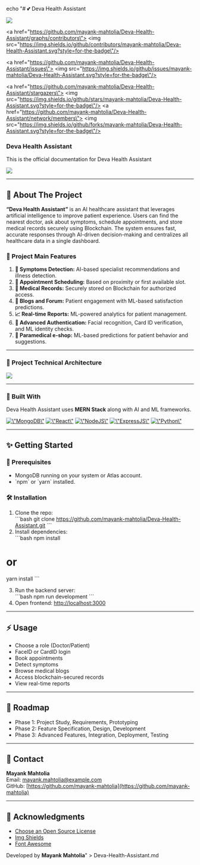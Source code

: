 echo "# 💕 Deva Health Assistant

<div id=\"top\" align=\"center\">
  <img src=\"https://user-images.githubusercontent.com/78981558/155504905-3bd2d8db-64f5-413c-b7d2-d4e7842ddad8.png\" width=\"250\" height=\"250\"/>
  <div id=\"badges\">

<a href=\"https://github.com/mayank-mahtolia/Deva-Health-Assistant/graphs/contributors\">
<img src=\"https://img.shields.io/github/contributors/mayank-mahtolia/Deva-Health-Assistant.svg?style=for-the-badge\"/>
</a>

<a href=\"https://github.com/mayank-mahtolia/Deva-Health-Assistant/issues\">
<img src=\"https://img.shields.io/github/issues/mayank-mahtolia/Deva-Health-Assistant.svg?style=for-the-badge\"/>
</a>

<a href=\"https://github.com/mayank-mahtolia/Deva-Health-Assistant/stargazers\">
<img src=\"https://img.shields.io/github/stars/mayank-mahtolia/Deva-Health-Assistant.svg?style=for-the-badge\"/>
</a>
<a href=\"https://github.com/mayank-mahtolia/Deva-Health-Assistant/network/members\">
<img src=\"https://img.shields.io/github/forks/mayank-mahtolia/Deva-Health-Assistant.svg?style=for-the-badge\"/>
</a>

  </div>
<h3 align=\"center\">Deva Health Assistant</h3>
  
  <p align=\"center\">
This is the official documentation for Deva Health Assistant <br/>
  </p>
 <a href=\"https://github.com/mayank-mahtolia/Deva-Health-Assistant\">
    <img src=\"https://img.youtube.com/vi/Kxqa83Us1m4/0.jpg\"/>
  </a>
 </div>

---

## 📃 About The Project

**“Deva Health Assistant”** is an AI healthcare assistant that leverages artificial intelligence to improve patient experience. Users can find the nearest doctor, ask about symptoms, schedule appointments, and store medical records securely using Blockchain. The system ensures fast, accurate responses through AI-driven decision-making and centralizes all healthcare data in a single dashboard.

### 📜 Project Main Features

1. **🤖 Symptoms Detection:** AI-based specialist recommendations and illness detection.
2. **📅 Appointment Scheduling:** Based on proximity or first available slot.
3. **📘 Medical Records:** Securely stored on Blockchain for authorized access.
4. **💬 Blogs and Forum:** Patient engagement with ML-based satisfaction predictions.
5. **📈 Real-time Reports:** ML-powered analytics for patient management.
6. **🙋 Advanced Authentication:** Facial recognition, Card ID verification, and ML identity checks.
7. **🛒 Paramedical e-shop:** ML-based predictions for patient behavior and suggestions.

---

### 📐 Project Technical Architecture

<div align=\"center\">
  <img src=\"https://user-images.githubusercontent.com/78981558/155615523-4663648b-50a2-4e45-a67e-3685dd28206b.png\" width=\"700\" height=\"500\">
</div>

---

### 🚀 Built With

Deva Health Assistant uses **MERN Stack** along with AI and ML frameworks.

<div align=\"center\">
   <a href=\"https://www.mongodb.com/\"><img src=\"https://github.com/devicons/devicon/blob/master/icons/mongodb/mongodb-original-wordmark.svg\" title=\"MongoDB\" alt=\"MongoDB\" width=\"150\" height=\"150\"/></a>
   <a href=\"https://reactjs.org/\"><img src=\"https://github.com/devicons/devicon/blob/master/icons/react/react-original-wordmark.svg\" title=\"React\" alt=\"React\" width=\"150\" height=\"150\"/></a>
   <a href=\"https://nodejs.org/en/\"><img src=\"https://github.com/devicons/devicon/blob/master/icons/nodejs/nodejs-original-wordmark.svg\" title=\"NodeJS\" alt=\"NodeJS\" width=\"150\" height=\"150\"/></a>
   <a href=\"http://expressjs.com/\"><img src=\"https://github.com/devicons/devicon/blob/master/icons/express/express-original-wordmark.svg\" title=\"ExpressJS\" alt=\"ExpressJS\" width=\"150\" height=\"150\"/></a>
   <a href=\"https://www.python.org/\"><img src=\"https://github.com/devicons/devicon/blob/master/icons/python/python-original-wordmark.svg\" title=\"Python\" alt=\"Python\" width=\"150\" height=\"150\"/></a>
</div>

---

## ✨ Getting Started

### 🚧 Prerequisites

-   MongoDB running on your system or Atlas account.
-   \`npm\` or \`yarn\` installed.

### 🛠 Installation

1. Clone the repo:  
   \`\`\`bash
   git clone https://github.com/mayank-mahtolia/Deva-Health-Assistant.git
   \`\`\`
2. Install dependencies:  
   \`\`\`bash
   npm install

# or

yarn install
\`\`\`

3. Run the backend server:  
   \`\`\`bash
   npm run development
   \`\`\`
4. Open frontend: [http://localhost:3000](http://localhost:3000)

---

## ⚡ Usage

-   Choose a role (Doctor/Patient)
-   FaceID or CardID login
-   Book appointments
-   Detect symptoms
-   Browse medical blogs
-   Access blockchain-secured records
-   View real-time reports

---

## 🚩 Roadmap

-   Phase 1: Project Study, Requirements, Prototyping
-   Phase 2: Feature Specification, Design, Development
-   Phase 3: Advanced Features, Integration, Deployment, Testing

---

## 💌 Contact

**Mayank Mahtolia**  
Email: mayank.mahtolia@example.com  
GitHub: [https://github.com/mayank-mahtolia](https://github.com/mayank-mahtolia)

---

## 🙌 Acknowledgments

-   [Choose an Open Source License](https://choosealicense.com)
-   [Img Shields](https://shields.io)
-   [Font Awesome](https://fontawesome.com)

Developed  by **Mayank Mahtolia**" > Deva-Health-Assistant.md